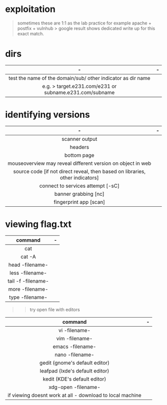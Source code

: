 # exploitation
> sometimes these are 1:1 as the lab practice for example apache + postfix + vulnhub > 
google result shows dedicated write up for this exact match.


# dirs
| - | - | 
|:---:|:---:|
|test the name of the domain/sub/ other indicator as dir name |
|e.g. > target.e231.com/e231 or  subname.e231.com/subname  |

# identifying versions 
| - | - | 
|:---:|:---:|
| scanner output |
| headers |
| bottom page  |
| mouseoverview may reveal different version on object in web  |
| source code [if not direct reveal, then based on libraries, other indicators] |
| connect to services attempt [-sC] |
| banner grabbing [nc] |
| fingerprint app [scan] |


# viewing flag.txt 
| command | - |
|:---:|:---:|
| cat | 
| cat -A |
| head -filename- |
| less -filename-  |
| tail -f -filename- |
| more -filename- |
| type -filename- |


>> try open file with editors 

| command | - |
|:---:|:---:|
| vi -filename- |
| vim -filename- |
| emacs -filename- |
| nano -filename-  |
| gedit  (gnome's default editor) |
| leafpad (lxde's default editor) |
| kedit  (KDE's default editor) |
| xdg-open -filename- |
| if viewing doesnt work at all - download to local machine  |

